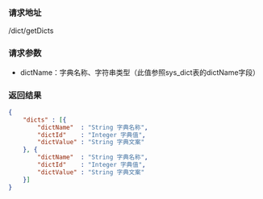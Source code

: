 ### 请求地址

/dict/getDicts

### 请求参数

* dictName：字典名称、字符串类型（此值参照sys_dict表的dictName字段）

### 返回结果

```json
{
    "dicts" : [{
        "dictName"  : "String 字典名称",
        "dictId"    : "Integer 字典值",
        "dictValue" : "String 字典文案"
    }, {
        "dictName"  : "String 字典名称",
        "dictId"    : "Integer 字典值",
        "dictValue" : "String 字典文案"
    }]
}
```
